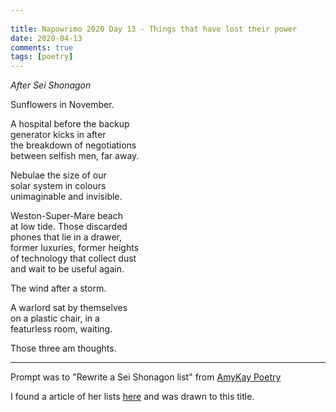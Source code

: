 ```yaml
---  
  
title: Napowrimo 2020 Day 13 - Things that have lost their power  
date: 2020-04-13 
comments: true  
tags: [poetry]  
---  
```


<em>After Sei Shonagon</em>  

Sunflowers in November.  

A hospital before the backup  
generator kicks in after  
the breakdown of negotiations  
between selfish men, far away.  

Nebulae the size of our  
solar system in colours  
unimaginable and invisible.  

Weston-Super-Mare beach  
at low tide. Those discarded  
phones that lie in a drawer,  
former luxuries, former heights  
of technology that collect dust  
and wait to be useful again.  

The wind after a storm.  

A warlord sat by themselves  
on a plastic chair, in a  
featurless room, waiting.  

Those three am thoughts.  

***  

Prompt was to "Rewrite a Sei Shonagon list" from <a href="https://instagram.com/amykaypoetry?igshid=17ak24ogz39u0">AmyKay Poetry</a>  

I found a article of her lists <a href="https://guerrillasemiotics.com/2013/05/sei-shonagons-lists/">here</a> and was drawn to this title.  
